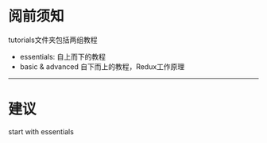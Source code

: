 # 阅前须知
tutorials文件夹包括两组教程  
- essentials: 自上而下的教程
- basic & advanced 自下而上的教程，Redux工作原理
***
# 建议
start with essentials